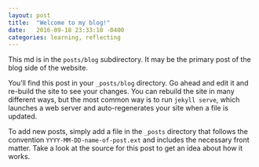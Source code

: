 ```yaml
---
layout: post
title:  "Welcome to my blog!"
date:   2016-09-18 23:33:10 -0400
categories: learning, reflecting
---
```


This md is in the `posts/blog` subdirectory.  It may be the primary post of the blog side of the website.


You’ll find this post in your `_posts/blog` directory. Go ahead and edit it and re-build the site to see your changes. You can rebuild the site in many different ways, but the most common way is to run `jekyll serve`, which launches a web server and auto-regenerates your site when a file is updated.

To add new posts, simply add a file in the `_posts` directory that follows the convention `YYYY-MM-DD-name-of-post.ext` and includes the necessary front matter. Take a look at the source for this post to get an idea about how it works.


 
